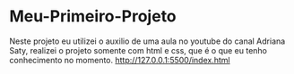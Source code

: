 # Meu-Primeiro-Projeto
Neste projeto eu utilizei o auxilio de uma aula no youtube do canal Adriana Saty, realizei o projeto somente com html e css, que é o que eu tenho conhecimento no momento.
http://127.0.0.1:5500/index.html

